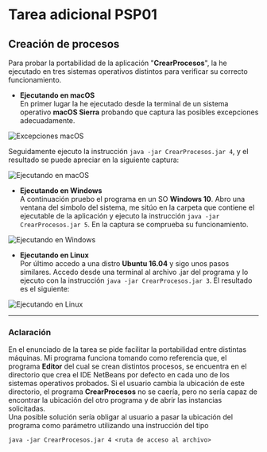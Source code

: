# Tarea adicional PSP01

## Creación de procesos  
Para probar la portabilidad de la aplicación \"**CrearProcesos**", la he ejecutado en tres sistemas operativos distintos para verificar su correcto funcionamiento.  

* **Ejecutando en macOS**  
En primer lugar la he ejecutado desde la terminal de un sistema operativo **macOS Sierra** probando que captura las posibles excepciones adecuadamente.  

![Excepciones macOS]()  

Seguidamente ejecuto la instrucción `java -jar CrearProcesos.jar 4`, y el resultado se puede apreciar en la siguiente captura:  

![Ejecutando en macOS]()  

* **Ejecutando en Windows**  
A continuación pruebo el programa en un SO **Windows 10**. Abro una ventana del simbolo del sistema, me sitúo en la carpeta que contiene el ejecutable de la aplicación y ejecuto la instrucción `java -jar CrearProcesos.jar 5`. En la captura se comprueba su funcionamiento.  

![Ejecutando en Windows]()  

* **Ejecutando en Linux**  
Por último accedo a una distro **Ubuntu 16.04** y sigo unos pasos similares. Accedo desde una terminal al archivo .jar del programa y lo ejecuto con la instrucción `java -jar CrearProcesos.jar 3`. El resultado es el siguiente:  

![Ejecutando en Linux]()  

***

### Aclaración  

En el enunciado de la tarea se pide facilitar la portabilidad entre distintas máquinas. Mi programa funciona tomando como referencia que, el programa **Editor** del cual se crean distintos procesos, se encuentra en el directorio que crea el IDE NetBeans por defecto en cada uno de los sistemas operativos probados. Si el usuario cambia la ubicación de este directorio, el programa **CrearProcesos** no se caería, pero no sería capaz de encontrar la ubicación del otro programa y de abrir las instancias solicitadas.  
Una posible solución sería obligar al usuario a pasar la ubicación del programa como parámetro utilizando una instrucción del tipo  

```
java -jar CrearProcesos.jar 4 <ruta de acceso al archivo>

``` 
